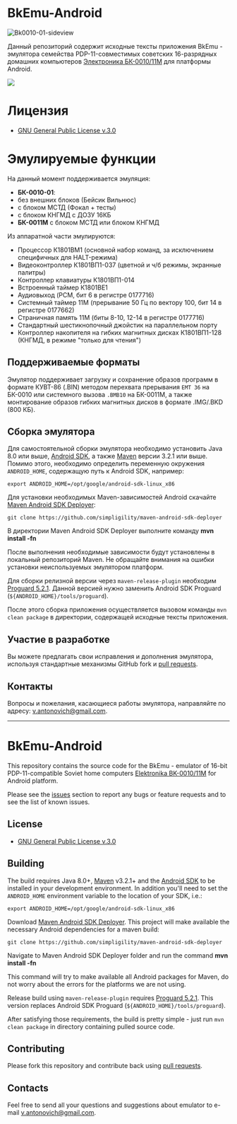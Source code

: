 # BkEmu-Android

![Bk0010-01-sideview](http://upload.wikimedia.org/wikipedia/commons/thumb/8/89/Bk0010-01-sideview.jpg/320px-Bk0010-01-sideview.jpg)

Данный репозиторий содержит исходные тексты приложения BkEmu - эмулятора семейства
PDP-11-совместимых советских 16-разрядных домашних компьютеров
[Электроника БК-0010/11М](http://ru.wikipedia.org/wiki/БК-0010) для платформы Android.

<a href="https://play.google.com/store/apps/details?id=su.comp.bk" alt="Download from Google Play">
  <img src="http://www.android.com/images/brand/android_app_on_play_large.png">
</a>

# Лицензия

* [GNU General Public License v.3.0](http://www.gnu.org/licenses/gpl-3.0.html)

# Эмулируемые функции

На данный момент поддерживается эмуляция:

 * **БК-0010-01**:
  * без внешних блоков (Бейсик Вильнюс)
  * с блоком МСТД (Фокал + тесты)
  * c блоком КНГМД с ДОЗУ 16КБ
 * **БК-0011М** с блоком МСТД или блоком КНГМД

Из аппаратной части эмулируются:

 * Процессор К1801ВМ1 (основной набор команд, за исключением специфичных для HALT-режима)
 * Видеоконтроллер К1801ВП1-037 (цветной и ч/б режимы, экранные палитры)
 * Контроллер клавиатуры К1801ВП1-014
 * Встроенный таймер К1801ВЕ1
 * Аудиовыход (PCM, бит 6 в регистре 0177716)
 * Системный таймер 11М (прерывание 50 Гц по вектору 100, бит 14 в регистре 0177662)
 * Страничная память 11М (биты 8-10, 12-14 в регистре 0177716)
 * Стандартный шестикнопочный джойстик на параллельном порту
 * Контроллер накопителя на гибких магнитных дисках К1801ВП1-128 (КНГМД,
 в режиме "только для чтения")

## Поддерживаемые форматы

Эмулятор поддерживает загрузку и сохранение образов программ в формате КУВТ-86 (.BIN) методом перехвата
прерывания `EMT 36` на БК-0010 или системного вызова `.BMB10` на БК-0011М, а также монтирование
образов гибких магнитных дисков в формате .IMG/.BKD (800 КБ).

## Сборка эмулятора

Для самостоятельной сборки эмулятора необходимо установить Java 8.0 или выше,
[Android SDK](http://developer.android.com/sdk/index.html), а также
[Maven](http://maven.apache.org/download.html) версии 3.2.1 или выше. Помимо этого, необходимо
определить переменную окружения `ANDROID_HOME`, содержащую путь к Android SDK, например:

    export ANDROID_HOME=/opt/google/android-sdk-linux_x86

Для установки необходимых Maven-зависимостей Android скачайте [Maven Android SDK Deployer](https://github.com/simpligility/maven-android-sdk-deployer):

    git clone https://github.com/simpligility/maven-android-sdk-deployer

В директории Maven Android SDK Deployer выполните команду **mvn install -fn**

После выполнения необходимые зависимости будут установлены в локальный репозиторий Maven. Не обращайте внимания на ошибки установки неиспользуемых эмулятором платформ.

Для сборки релизной версии через `maven-release-plugin` необходим [Proguard 5.2.1](http://sourceforge.net/projects/proguard/files/proguard/5.2/). Данной версией нужно заменить Android SDK Proguard (`${ANDROID_HOME}/tools/proguard`).

После этого сборка приложения осуществляется вызовом команды `mvn clean package` в директории,
содержащей исходные тексты приложения.

## Участие в разработке

Вы можете предлагать свои исправления и дополнения эмулятора, используя стандартные механизмы
GitHub fork и [pull requests](https://github.com/github/android/pulls).

## Контакты

Вопросы и пожелания, касающиеся работы эмулятора, направляйте по адресу:
<v.antonovich@gmail.com>.

---

# BkEmu-Android

This repository contains the source code for the BkEmu - emulator of 16-bit PDP-11-compatible
Soviet home computers [Elektronika BK-0010/11M](http://en.wikipedia.org/wiki/Elektronika\_BK) for
Android platform.

Please see the [issues](https://github.com/3cky/bkemu-android/issues) section to report any bugs or
feature requests and to see the list of known issues.

## License

* [GNU General Public License v.3.0](http://www.gnu.org/licenses/gpl-3.0.html)

## Building

The build requires Java 8.0+, [Maven](http://maven.apache.org/download.html) v3.2.1+ and the
[Android SDK](http://developer.android.com/sdk/index.html) to be installed in your
development environment. In addition you'll need to set the `ANDROID_HOME` environment variable
to the location of your SDK, i.e.:

    export ANDROID_HOME=/opt/google/android-sdk-linux_x86

Download [Maven Android SDK Deployer](https://github.com/simpligility/maven-android-sdk-deployer). This project will make available the necessary Android dependencies for a maven build:

    git clone https://github.com/simpligility/maven-android-sdk-deployer

Navigate to Maven Android SDK Deployer folder and run the command **mvn install -fn**

This command will try to make available all Android packages for Maven, do not worry about the errors for the platforms we are not using.

Release build using `maven-release-plugin` requires [Proguard 5.2.1](http://sourceforge.net/projects/proguard/files/proguard/5.2/). This version replaces Android SDK Proguard (`${ANDROID_HOME}/tools/proguard`).

After satisfying those requirements, the build is pretty simple - just run `mvn clean package` in
directory containing pulled source code.

## Contributing

Please fork this repository and contribute back using
[pull requests](https://github.com/github/android/pulls).

## Contacts

Feel free to send all your questions and suggestions about emulator to e-mail
<v.antonovich@gmail.com>.

